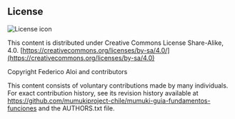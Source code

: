## License
![License icon](https://licensebuttons.net/l/by-sa/3.0/88x31.png)

This content is distributed under Creative Commons License Share-Alike, 4.0. [https://creativecommons.org/licenses/by-sa/4.0/](https://creativecommons.org/licenses/by-sa/4.0)

Copyright Federico Aloi and contributors

This content consists of voluntary contributions made by many
individuals. For exact contribution history, see its revision history
available at https://github.com/mumukiproject-chile/mumuki-guia-fundamentos-funciones and the AUTHORS.txt file.

